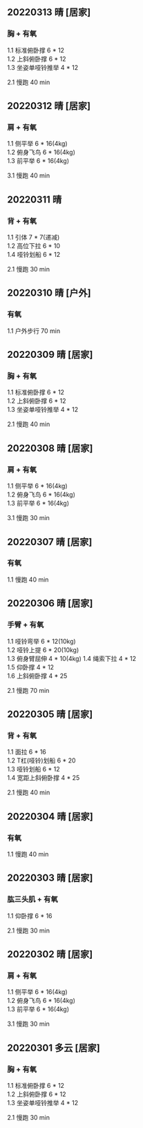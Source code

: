 ## 20220313  晴 [居家]

### 胸 + 有氧   
1.1 标准俯卧撑 6 * 12       
1.2 上斜俯卧撑 6 * 12  
1.3 坐姿单哑铃推举 4 * 12     

2.1 慢跑 40 min 



## 20220312  晴 [居家]

### 肩 + 有氧   
1.1 侧平举  6 * 16(4kg)      
1.2 俯身飞鸟  6 * 16(4kg)    
1.3 前平举 6 * 16(4kg)         

3.1 慢跑 40 min 



## 20220311  晴

### 背 + 有氧  
1.1 引体 7 * 7(递减)   
1.2 高位下拉 6 * 10     
1.4 哑铃划船 6 * 12   

2.1 慢跑 30 min


## 20220310  晴 [户外]

### 有氧  
1.1 户外步行 70 min 



## 20220309  晴 [居家]

### 胸 + 有氧   
1.1 标准俯卧撑 6 * 12       
1.2 上斜俯卧撑 6 * 12  
1.3 坐姿单哑铃推举 4 * 12     

2.1 慢跑 40 min  



## 20220308  晴 [居家]

### 肩 + 有氧   
1.1 侧平举  6 * 16(4kg)      
1.2 俯身飞鸟  6 * 16(4kg)    
1.3 前平举 6 * 16(4kg)         

3.1 慢跑 30 min 



## 20220307  晴 [居家]

### 有氧   
1.1 慢跑 40 min 



## 20220306  晴 [居家]

### 手臂 + 有氧   
1.1 哑铃弯举 6 * 12(10kg)  
1.2 哑铃上提 6 * 20(10kg)         
1.3 俯身臂屈伸 4 * 10(4kg) 
1.4 绳索下拉 4 * 12  
1.5 仰卧撑 4 * 12  
1.6 上斜俯卧撑 4 * 25

2.1 慢跑 70 min 



## 20220305  晴 [居家]

### 背 + 有氧  
1.1 面拉 6 * 16      
1.2 T杠(哑铃)划船 6 * 20    
1.3 哑铃划船 6 * 12  
1.4 宽距上斜俯卧撑 4 * 25  
    
2.1 慢跑 40 min 



## 20220304  晴 [居家]

### 有氧  
1.1 慢跑 40 min 



## 20220303  晴 [居家]
  
### 肱三头肌 + 有氧    
1.1 仰卧撑 6 * 16  
    
2.1 慢跑 30 min 



## 20220302  晴 [居家]

### 肩 + 有氧   
1.1 侧平举  6 * 16(4kg)      
1.2 俯身飞鸟  6 * 16(4kg)    
1.3 前平举 6 * 16(4kg)         

3.1 慢跑 30 min 



## 20220301  多云 [居家]

### 胸 + 有氧   
1.1 标准俯卧撑 6 * 12       
1.2 上斜俯卧撑 6 * 12  
1.3 坐姿单哑铃推举 4 * 12     

2.1 慢跑 30 min  










